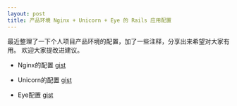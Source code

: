 ```yaml
---
layout: post
title: 产品环境 Nginx + Unicorn + Eye 的 Rails 应用配置
---
```


最近整理了一下个人项目产品环境的配置，加了一些注释，分享出来希望对大家有用。
欢迎大家提改进建议。

* Nginx的配置
[gist](https://gist.github.com/bingxie/a0039781a52ad908b0a2)

* Unicorn的配置
[gist](https://gist.github.com/bingxie/0da00d3a22905cab30b7)

* Eye配置
[gist](https://gist.github.com/bingxie/4684a7455edebbaa5a34)
